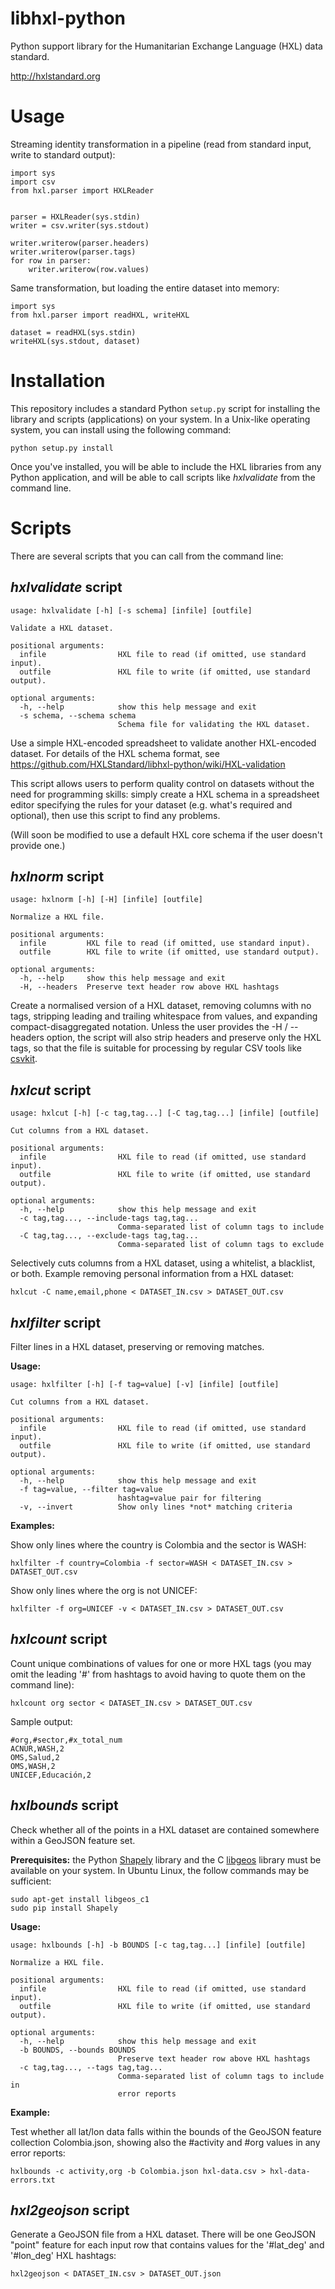 libhxl-python
=============

Python support library for the Humanitarian Exchange Language (HXL) data standard.

http://hxlstandard.org

# Usage

Streaming identity transformation in a pipeline (read from standard input, write to standard output):

```
import sys
import csv
from hxl.parser import HXLReader


parser = HXLReader(sys.stdin)
writer = csv.writer(sys.stdout)

writer.writerow(parser.headers)
writer.writerow(parser.tags)
for row in parser:
    writer.writerow(row.values)
```

Same transformation, but loading the entire dataset into memory:

```
import sys
from hxl.parser import readHXL, writeHXL

dataset = readHXL(sys.stdin)
writeHXL(sys.stdout, dataset)
```

# Installation

This repository includes a standard Python `setup.py` script for
installing the library and scripts (applications) on your system. In a
Unix-like operating system, you can install using the following
command:

```
python setup.py install
```

Once you've installed, you will be able to include the HXL libraries
from any Python application, and will be able to call scripts like
_hxlvalidate_ from the command line.

# Scripts

There are several scripts that you can call from the command line:

## _hxlvalidate_ script

```
usage: hxlvalidate [-h] [-s schema] [infile] [outfile]

Validate a HXL dataset.

positional arguments:
  infile                HXL file to read (if omitted, use standard input).
  outfile               HXL file to write (if omitted, use standard output).

optional arguments:
  -h, --help            show this help message and exit
  -s schema, --schema schema
                        Schema file for validating the HXL dataset.
```

Use a simple HXL-encoded spreadsheet to validate another HXL-encoded
dataset.  For details of the HXL schema format, see
https://github.com/HXLStandard/libhxl-python/wiki/HXL-validation

This script allows users to perform quality control on datasets
without the need for programming skills: simply create a HXL schema in
a spreadsheet editor specifying the rules for your dataset
(e.g. what's required and optional), then use this script to find any
problems.

(Will soon be modified to use a default HXL core schema if the user
doesn't provide one.)

## _hxlnorm_ script

```
usage: hxlnorm [-h] [-H] [infile] [outfile]

Normalize a HXL file.

positional arguments:
  infile         HXL file to read (if omitted, use standard input).
  outfile        HXL file to write (if omitted, use standard output).

optional arguments:
  -h, --help     show this help message and exit
  -H, --headers  Preserve text header row above HXL hashtags
```

Create a normalised version of a HXL dataset, removing columns with no
tags, stripping leading and trailing whitespace from values, and
expanding compact-disaggregated notation. Unless the user provides the
-H / --headers option, the script will also strip headers and preserve
only the HXL tags, so that the file is suitable for processing by
regular CSV tools like
[csvkit](http://csvkit.readthedocs.org/en/0.9.0/).

## _hxlcut_ script

```
usage: hxlcut [-h] [-c tag,tag...] [-C tag,tag...] [infile] [outfile]

Cut columns from a HXL dataset.

positional arguments:
  infile                HXL file to read (if omitted, use standard input).
  outfile               HXL file to write (if omitted, use standard output).

optional arguments:
  -h, --help            show this help message and exit
  -c tag,tag..., --include-tags tag,tag...
                        Comma-separated list of column tags to include
  -C tag,tag..., --exclude-tags tag,tag...
                        Comma-separated list of column tags to exclude
```

Selectively cuts columns from a HXL dataset, using a whitelist, a
blacklist, or both.  Example removing personal information from a HXL
dataset:

```
hxlcut -C name,email,phone < DATASET_IN.csv > DATASET_OUT.csv
```

## _hxlfilter_ script

Filter lines in a HXL dataset, preserving or removing matches.

**Usage:**

```
usage: hxlfilter [-h] [-f tag=value] [-v] [infile] [outfile]

Cut columns from a HXL dataset.

positional arguments:
  infile                HXL file to read (if omitted, use standard input).
  outfile               HXL file to write (if omitted, use standard output).

optional arguments:
  -h, --help            show this help message and exit
  -f tag=value, --filter tag=value
                        hashtag=value pair for filtering
  -v, --invert          Show only lines *not* matching criteria
```

**Examples:**

Show only lines where the country is Colombia and the sector is WASH:

```
hxlfilter -f country=Colombia -f sector=WASH < DATASET_IN.csv > DATASET_OUT.csv
```

Show only lines where the org is not UNICEF:

```
hxlfilter -f org=UNICEF -v < DATASET_IN.csv > DATASET_OUT.csv
```

## _hxlcount_ script

Count unique combinations of values for one or more HXL tags (you may
omit the leading '#' from hashtags to avoid having to quote them on
the command line):

```
hxlcount org sector < DATASET_IN.csv > DATASET_OUT.csv
```

Sample output:

```
#org,#sector,#x_total_num
ACNUR,WASH,2
OMS,Salud,2
OMS,WASH,2
UNICEF,Educación,2
```

## _hxlbounds_ script

Check whether all of the points in a HXL dataset are contained
somewhere within a GeoJSON feature set.

**Prerequisites:** the Python
[Shapely](https://pypi.python.org/pypi/Shapely) library and the C
[libgeos](http://trac.osgeo.org/geos/) library must be available on
your system. In Ubuntu Linux, the follow commands may be sufficient:

```
sudo apt-get install libgeos_c1
sudo pip install Shapely
```

**Usage:**

```
usage: hxlbounds [-h] -b BOUNDS [-c tag,tag...] [infile] [outfile]

Normalize a HXL file.

positional arguments:
  infile                HXL file to read (if omitted, use standard input).
  outfile               HXL file to write (if omitted, use standard output).

optional arguments:
  -h, --help            show this help message and exit
  -b BOUNDS, --bounds BOUNDS
                        Preserve text header row above HXL hashtags
  -c tag,tag..., --tags tag,tag...
                        Comma-separated list of column tags to include in
                        error reports
```

**Example:**

Test whether all lat/lon data falls within the bounds of the GeoJSON
feature collection Colombia.json, showing also the #activity and #org
values in any error reports:

```
hxlbounds -c activity,org -b Colombia.json hxl-data.csv > hxl-data-errors.txt
```

## _hxl2geojson_ script

Generate a GeoJSON file from a HXL dataset. There will be one GeoJSON
"point" feature for each input row that contains values for the
'#lat_deg' and '#lon_deg' HXL hashtags:

```
hxl2geojson < DATASET_IN.csv > DATASET_OUT.json
```

